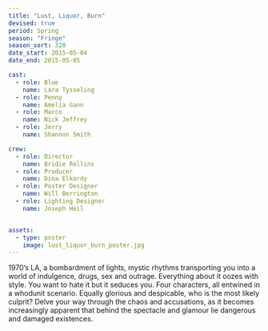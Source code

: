 ```yaml
---
title: "Lust, Liquor, Burn"
devised: true
period: Spring
season: "Fringe"
season_sort: 320
date_start: 2015-05-04
date_end: 2015-05-05

cast:
  - role: Blue
    name: Lara Tysseling
  - role: Penny
    name: Amelia Gann
  - role: Marco
    name: Nick Jeffrey
  - role: Jerry
    name: Shannon Smith

crew:
  - role: Director
    name: Bridie Rollins
  - role: Producer
    name: Dina Elkordy
  - role: Poster Designer
    name: Will Berrington
  - role: Lighting Designer
    name: Joseph Heil


assets:
  - type: poster
    image: lust_liquor_burn_poster.jpg
---
```


1970’s LA, a bombardment of lights, mystic rhythms transporting you into a world of indulgence, drugs, sex and outrage. Everything about it oozes with style. You want to hate it but it seduces you. Four characters, all entwined in a whodunit scenario. Equally glorious and despicable, who is the most likely culprit? Delve your way through the chaos and accusations, as it becomes increasingly apparent that behind the spectacle and glamour lie dangerous and damaged existences.
